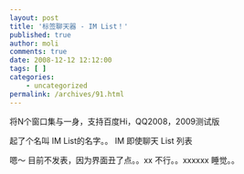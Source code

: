 ```yaml
---
layout: post
title: '标签聊天器 - IM List！'
published: true
author: moli
comments: true
date: 2008-12-12 12:12:00
tags: [ ]
categories:
    - uncategorized
permalink: /archives/91.html
---
```



将N个窗口集与一身，支持百度Hi，QQ2008，2009测试版

起了个名叫 IM List的名字。。 IM 即使聊天 List 列表

嗯～ 目前不发表，因为界面丑了点。。xx 不行。。xxxxxx 睡觉。。